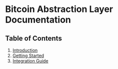 # Bitcoin Abstraction Layer Documentation

## Table of Contents

1. [Introduction](./01-introduction.md)
2. [Getting Started](./02-getting-started.md)
3. [Integration Guide](./03-integration-guide.md)
